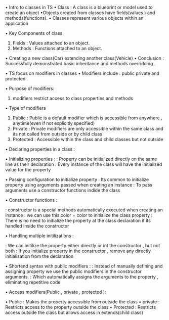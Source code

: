 <!-- 46 -->

• Intro to classes in TS
• Class : A class is a blueprint or model used to create an object
•Objects created from classes have fields(values ) and methods(functions).
• Classes represent various objects within an application

• Key Components of class

1. Fields : Values attached to an object.
2. Methods : Functions attached to an object.

<!-- 47 Inheritance in TS classes  -->

• Creating a new class(Car) extending another class(Vehicle)
• Conclusion : Successfully demonstrated basic inheritance and methods overridding .

<!-- 48 Difference Between ES6 and TS classes -->

• TS focus on modifiers in classes
• Modifiers include : public private and protected

• Purpose of modifiers:

1. modifiers restrict access to class properties and methods

• Type of modifiers

1. Public : Public is a default modifier which is accessible from anywhere , anytime(even if not explicitly specified)
2. Private : Private modifiers are only accessible within the same class and its not called from outside or by child class
3. Protected : Accessible within the class and child classes but not outside

• Declaring properties in a class :

• Initializing properties :
: Property can be initialized directly on the same line as their declaration
: Every instance of the class will have the initialized value for the property

• Passing configuration to initialize property
: Its common to initialize property using arguments passed when creating an instance
: To pass arguments use a constructor functions indide the class

• Constructor functions :

: constructor is a special methods automatically executed when creating an instance
: we can use this.color = color to initialize the class property
: There is no need to initialize the property at the class declaration if its handled inside the constructor

• Handling multiple initilizations :

: We can initilize the property either directly or int the constructor , but not both
: If you initialize property in the constructor , remove any directly initialization from the declaration

• Shortend syntax with public modifiers :
: Instead of manually defining and assigning property we use the public modifiers in the constructor arguments.
: Which automatically assigns the arguments to the property , eliminating repetitive code

• Access modifiers(Public , private , protected ):

• Public : Makes the property accessible from outside the class
• private : Restricts access to the property outside the class
• Protected : Restricts access outside the class but allows access in extends(child class)
